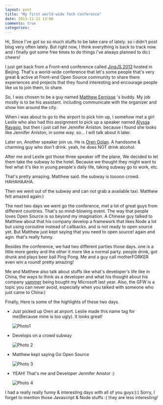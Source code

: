 ```yaml
---
layout: post
title: "My first world-wide Tech Conference"
date: 2013-11-12 13:00
comments: true
categories: 
---
```


Hi, Since I've got so so much stuffs to be take care of lately.  so i didn't post blog very often lately. But right now, I think everything is back to track now.  and i finally got some free times to do things i've always planned to do:) cheers!

I just get back from a Front-end conference called [JingJS 2013][5] hosted in Beijing. That's a world-wide conference that let's some people that's very great & active at Front-end Open Source community to share there experiences and projects that they found interesting and encourage people like us to join them, to share.

So, I was chosen to be a guy named [Matthew Eernisse][1] 's buddy. My job mostly is to be his assistant. including communicate with the organizer and show him around the city.  

When i was about to go to the airport to pick him up, I somehow met a girl Leslie who also had this assignment to pick up a speaker named [Alyssa Ravasio][2], but then i just call her Jennifer Aniston. because i found she looks like Jennifer Aniston, in some way. so...  I will talk about it later.

Later on, Another speaker join us. He is [Oren Golan][3]. A handsome & charming guy who don't drink. yeah, he does NOT drink alcohol.

After me and Leslie got those three speaker off the plane, We decided to let them take the subway to the hotel. Because we thought they might want to feel what it's like in young people's daily life, taking subway go to work, etc.

That's pretty amazing. Matthew said. the subway is tooooo crowd. HAHAHAAHA.

Then we went out of the subway and can not grab a available taxi. Matthew felt amazed again:)

The next two days we went go the conference, met a lot of great guys from different countries.  That's so mind-blowing event. The way that people loves Open Source is so beyond my imagination. A Chinese guy talked to Matthew about that his company develop a framework that likes Node a lot but using coroutine instead of callbacks. and is not  ready to open source yet. But Matthew just kept saying that you need to open source! again and agin.
that's really funny.

Besides the conference, we had two different parties those days. one is a little more geeky and the other it more like a normal party. people drink, got drunk and plays beer ball  Ping Pong. Me and a guy call motherFORKER even win a round! pretty amazing!

Me and Matthew also talk about stuffs like what's developer's life like in China, the ways to think as a developer and what his thought about his company [yammer][4] being bought my Microsoft last year. Also, the GFW is a topic you can never avoid, especially when you talked with someone who just came to China:) 

Finally, Here is some of the highlights of these two days.

* Just picked up Oren at airport. Leslie made this name tag for me(Because mine is too ugly). It looks great!
    
    ![Photo1](/images/JingJS-4.jpg)

* Develops on a crowd subway
    
    ![Photo 2](/images/JingJS-1.jpg)

* Matthew kept saying Go Open Source
    
    ![Photo 3](/images/JingJS-3.jpg)

* YEAH! That's me and Developer Jennifer Anistor :) 
    
    ![Photo 4](/images/JingJS-2.jpg)

 I had a really really funny & interesting days with all of you guys:):)
 Sorry, I forget to mention those Javascript & Node stuffs :( they are less interesting!

[1]:http://github.com/mde
[2]:http://github.com/alyraz
[3]:http://github.com/oren
[4]:https://www.yammer.com/
[5]:http://jingjs.org/